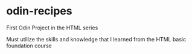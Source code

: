 # odin-recipes

First Odin Project in the HTML series

Must utilize the skills and knowledge that I learned from the HTML basic foundation course